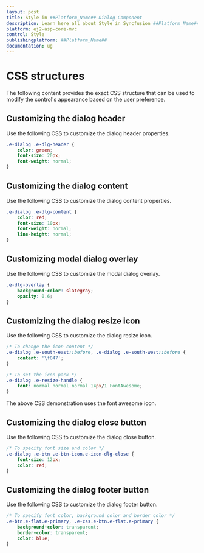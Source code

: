 ```yaml
---
layout: post
title: Style in ##Platform_Name## Dialog Component
description: Learn here all about Style in Syncfusion ##Platform_Name## Dialog component and more.
platform: ej2-asp-core-mvc
control: Style
publishingplatform: ##Platform_Name##
documentation: ug
---
```


# CSS structures

The following content provides the exact CSS structure that can be used to modify the control's appearance based on the user preference.

## Customizing the dialog header

Use the following CSS to customize the dialog header properties.

```CSS
.e-dialog .e-dlg-header {
    color: green;
    font-size: 20px;
    font-weight: normal;
}
```

## Customizing the dialog content

Use the following CSS to customize the dialog content properties.

```CSS
.e-dialog .e-dlg-content {
    color: red;
    font-size: 10px;
    font-weight: normal;
    line-height: normal;
}
```

## Customizing modal dialog overlay

Use the following CSS to customize the modal dialog overlay.

```CSS
.e-dlg-overlay {
    background-color: slategray;
    opacity: 0.6;
}
```

## Customizing the dialog resize icon

Use the following CSS to customize the dialog resize icon.

```CSS
/* To change the icon content */
.e-dialog .e-south-east::before, .e-dialog .e-south-west::before {
    content: '\f047';
}

/* To set the icon pack */
.e-dialog .e-resize-handle {
    font: normal normal normal 14px/1 FontAwesome;
}
```

The above CSS demonstration uses the font awesome icon.

## Customizing the dialog close button

Use the following CSS to customize the dialog close button.

```CSS
/* To specify font size and color */
.e-dialog .e-btn .e-btn-icon.e-icon-dlg-close {
    font-size: 12px;
    color: red;
}
```

## Customizing the dialog footer button

Use the following CSS to customize the dialog footer button.

```CSS
/* To specify font color, background color and border color */
.e-btn.e-flat.e-primary, .e-css.e-btn.e-flat.e-primary {
    background-color: transparent;
    border-color: transparent;
    color: blue;
}
```
